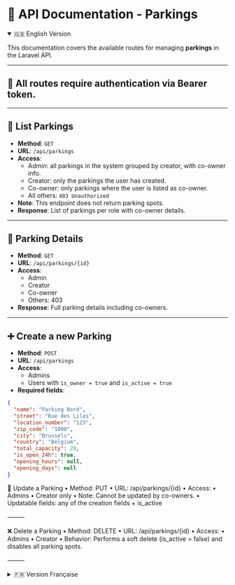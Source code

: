 # 📘 API Documentation - Parkings

<details open>
<summary>🇬🇧 English Version</summary>

This documentation covers the available routes for managing **parkings** in the Laravel API.

---

## 🔐 All routes require authentication via Bearer token.

---

## 🔄 List Parkings

- **Method**: `GET`
- **URL**: `/api/parkings`
- **Access**:
  - Admin: all parkings in the system grouped by creator, with co-owner info.
  - Creator: only the parkings the user has created.
  - Co-owner: only parkings where the user is listed as co-owner.
  - All others: `403 Unauthorized`
- **Note**: This endpoint does not return parking spots.
- **Response**: List of parkings per role with co-owner details.

---

## 📄 Parking Details

- **Method**: `GET`
- **URL**: `/api/parkings/{id}`
- **Access**:
  - Admin
  - Creator
  - Co-owner
  - Others: 403
- **Response**: Full parking details including co-owners.

---

## ➕ Create a new Parking

- **Method**: `POST`
- **URL**: `/api/parkings`
- **Access**:
  - Admins
  - Users with `is_owner = true` and `is_active = true`
- **Required fields**:
```json
{
  "name": "Parking Nord",
  "street": "Rue des Lilas",
  "location_number": "123",
  "zip_code": "1000",
  "city": "Brussels",
  "country": "Belgium",
  "total_capacity": 20,
  "is_open_24h": true,
  "opening_hours": null,
  "opening_days": null
}
```



📝 Update a Parking
	•	Method: PUT
	•	URL: /api/parkings/{id}
	•	Access:
	•	Admins
	•	Creator only
	•	Note: Cannot be updated by co-owners.
	•	Updatable fields: any of the creation fields + is_active

⸻

❌ Delete a Parking
	•	Method: DELETE
	•	URL: /api/parkings/{id}
	•	Access:
	•	Admins
	•	Creator
	•	Behavior: Performs a soft delete (is_active = false) and disables all parking spots.

</details>



⸻


<details>
<summary>🇫🇷 Version Française</summary>


Cette documentation couvre les routes disponibles pour la gestion des parkings dans l’API Laravel.

⸻

🔐 Toutes les routes nécessitent une authentification via token Bearer.

⸻

🔄 Liste des parkings
	•	Méthode : GET
	•	URL : /api/parkings
	•	Accès :
	•	Admin : tous les parkings du système groupés par créateur avec les co-propriétaires
	•	Créateur : uniquement les parkings créés
	•	Co-propriétaire : uniquement les parkings dans lesquels il est listé
	•	Autres utilisateurs : 403 Unauthorized
	•	Remarque : Cette route ne retourne pas les places (spots).
	•	Réponse : liste structurée des parkings selon le rôle

⸻

📄 Détail d’un parking
	•	Méthode : GET
	•	URL : /api/parkings/{id}
	•	Accès :
	•	Admin
	•	Créateur
	•	Co-propriétaire
	•	Autres : erreur 403
	•	Réponse : Détails complets du parking avec co-propriétaires.

⸻

➕ Créer un nouveau parking
	•	Méthode : POST
	•	URL : /api/parkings
	•	Accès :
	•	Admin
	•	Utilisateurs avec is_owner = true et is_active = true
	•	Champs requis :

{
  "name": "Parking Nord",
  "street": "Rue des Lilas",
  "location_number": "123",
  "zip_code": "1000",
  "city": "Bruxelles",
  "country": "Belgique",
  "total_capacity": 20,
  "is_open_24h": true,
  "opening_hours": null,
  "opening_days": null
}


⸻

📝 Modifier un parking
	•	Méthode : PUT
	•	URL : /api/parkings/{id}
	•	Accès :
	•	Admins
	•	Créateur uniquement
	•	Remarque : Les co-propriétaires ne peuvent pas modifier un parking.
	•	Champs modifiables : tous les champs de création + is_active

⸻

❌ Supprimer un parking
	•	Méthode : DELETE
	•	URL : /api/parkings/{id}
	•	Accès :
	•	Admins
	•	Créateur
	•	Comportement : désactive le parking (is_active = false) et toutes ses places.

</details>
